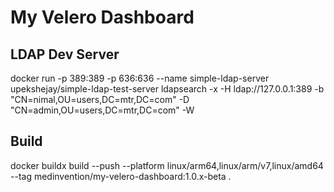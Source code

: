 # My Velero Dashboard

## LDAP Dev Server
docker run -p 389:389 -p 636:636 --name simple-ldap-server upekshejay/simple-ldap-test-server
ldapsearch -x -H ldap://127.0.0.1:389 -b "CN=nimal,OU=users,DC=mtr,DC=com" -D "CN=admin,OU=users,DC=mtr,DC=com" -W

## Build
docker buildx build --push --platform linux/arm64,linux/arm/v7,linux/amd64 --tag medinvention/my-velero-dashboard:1.0.x-beta .